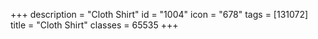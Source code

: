 +++
description = "Cloth Shirt"
id = "1004"
icon = "678"
tags = [131072]
title = "Cloth Shirt"
classes = 65535
+++
